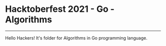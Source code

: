 # Hacktoberfest 2021 - Go - Algorithms
___
Hello Hackers! It's folder for Algorithms in Go programming language.